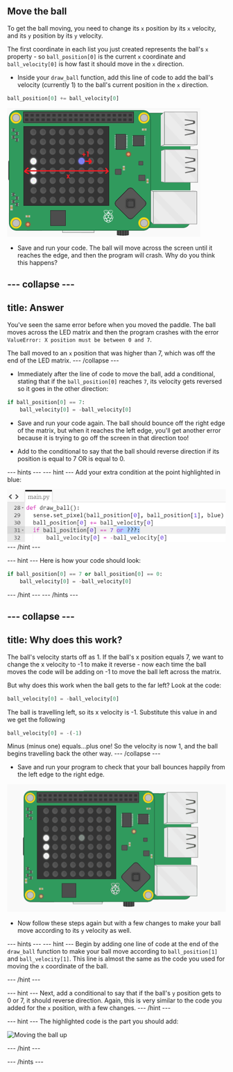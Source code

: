 ## Move the ball

To get the ball moving, you need to change its `x` position by its `x` velocity, and its `y` position by its `y` velocity.

The first coordinate in each list you just created represents the ball's `x` property - so `ball_position[0]` is the current `x` coordinate and `ball_velocity[0]` is how fast it should move in the `x` direction.

+ Inside your `draw_ball` function, add this line of code to add the ball's velocity (currently 1) to the ball's current position in the `x` direction.

``` python
ball_position[0] += ball_velocity[0]
```

![Velocity x](images/velocity-x.png)

+ Save and run your code. The ball will move across the screen until it reaches the edge, and then the program will crash. Why do you think this happens?

--- collapse ---
---
title: Answer
---
You've seen the same error before when you moved the paddle. The ball moves across the LED matrix and then the program crashes with the error `ValueError: X position must be between 0 and 7`.

The ball moved to an `x` position that was higher than 7, which was off the end of the LED matrix.
--- /collapse ---

+ Immediately after the line of code to move the ball, add a conditional, stating that if the `ball_position[0]` reaches `7`, its velocity gets reversed so it goes in the other direction:

``` python
if ball_position[0] == 7:
    ball_velocity[0] = -ball_velocity[0]
```

+ Save and run your code again. The ball should bounce off the right edge of the matrix, but when it reaches the left edge, you'll get another error because it is trying to go off the screen in that direction too!

+ Add to the conditional to say that the ball should reverse direction if its position is equal to 7 OR is equal to 0.

--- hints ---
--- hint ---
Add your extra condition at the point highlighted in blue:

![Add to conditional](images/add-to-conditional.png)
--- /hint ---

--- hint ---
Here is how your code should look:
``` python
if ball_position[0] == 7 or ball_position[0] == 0:
    ball_velocity[0] = -ball_velocity[0]
```
--- /hint ---
--- /hints ---

--- collapse ---
---
title: Why does this work?
---
The ball's velocity starts off as 1. If the ball's x position equals 7, we want to change the x velocity to -1 to make it reverse - now each time the ball moves the code will be adding on -1 to move the ball left across the matrix.

But why does this work when the ball gets to the far left? Look at the code:

```python
ball_velocity[0] = -ball_velocity[0]
```

The ball is travelling left, so its x velocity is -1. Substitute this value in and we get the following

```python
ball_velocity[0] = -(-1)
```

Minus (minus one) equals...plus one! So the velocity is now 1, and the ball begins travelling back the other way.
--- /collapse ---

+ Save and run your program to check that your ball bounces happily from the left edge to the right edge.

![Bouncing ball](images/bouncing-ball.gif)

+ Now follow these steps again but with a few changes to make your ball move according to its `y` velocity as well.

--- hints ---
--- hint ---
Begin by adding one line of code at the end of the `draw_ball` function to make your ball move according to `ball_position[1]` and `ball_velocity[1]`. This line is almost the same as the code you used for moving the `x` coordinate of the ball.

--- /hint ---

--- hint ---
Next, add a conditional to say that if the ball's `y` position gets to 0 or 7, it should reverse direction. Again, this is very similar to the code you added for the `x` position, with a few changes.
--- /hint ---

--- hint ---
The highlighted code is the part you should add:

![Moving the ball up](images/hint-move-ball.png)

--- /hint ---

--- /hints ---
